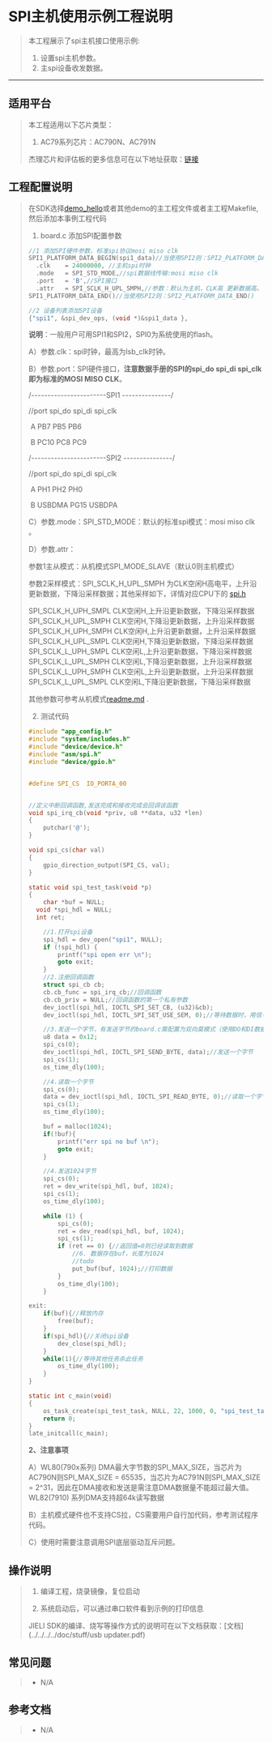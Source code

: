 ﻿# SPI主机使用示例工程说明

> 本工程展示了spi主机接口使用示例:
>
> 1. 设置spi主机参数。
> 2. 主spi设备收发数据。

---

## 适用平台

> 本工程适用以下芯片类型：
> 1. AC79系列芯片：AC790N、AC791N
>
> 杰理芯片和评估板的更多信息可在以下地址获取：[链接](https://shop321455197.taobao.com/?spm=a230r.7195193.1997079397.2.2a6d391d3n5udo)

## 工程配置说明

> 在SDK选择[demo_hello](../../../../apps/demo_hello/board)或者其他demo的主工程文件或者主工程Makefile, 然后添加本事例工程代码
>
> 1. board.c 添加SPI配置参数
>
> ```c
> //1 添加SPI硬件参数，标准spi协议mosi miso clk 
> SPI1_PLATFORM_DATA_BEGIN(spi1_data)//当使用SPI2则：SPI2_PLATFORM_DATA_BEGIN(spi2_data)
> 	.clk    = 24000000, //主机spi时钟
> 	.mode   = SPI_STD_MODE,//spi数据线传输:mosi miso clk 
> 	.port   = 'B',//SPI接口
> 	.attr	= SPI_SCLK_H_UPL_SMPH,//参数：默认为主机，CLK高 更新数据高。
> SPI1_PLATFORM_DATA_END()//当使用SPI2则：SPI2_PLATFORM_DATA_END()
> 
> //2 设备列表添加SPI设备
> {"spi1", &spi_dev_ops, (void *)&spi1_data },
> ```
>
> **说明**：一般用户可用SPI1和SPI2，SPI0为系统使用的flash。
>
> A）参数.clk：spi时钟，最高为lsb_clk时钟。
>
> B）参数.port：SPI硬件接口，**注意数据手册的SPI的spi_do   spi_di   spi_clk即为标准的MOSI  MISO  CLK**。
>
> /-----------------------SPI1 ---------------/
>
> //port   spi_do   spi_di   spi_clk
>
> ​    A       PB7       PB5       PB6
>
> ​    B       PC10     PC8       PC9
>
> /-----------------------SPI2 ---------------/
>
> //port   spi_do   spi_di   spi_clk
>
> ​    A       PH1       PH2       PH0
>
> ​    B       USBDMA   PG15   USBDPA
>
> C）参数.mode：SPI_STD_MODE：默认的标准spi模式：mosi miso clk 。
>
> D）参数.attr：
>
> 参数1主从模式：从机模式SPI_MODE_SLAVE（默认0则主机模式）
>
> 参数2采样模式：SPI_SCLK_H_UPL_SMPH 为CLK空闲H高电平，上升沿更新数据，下降沿采样数据；其他采样如下，详情对应CPU下的 [spi.h](..\..\..\..\include_lib\driver\cpu\wl80\asm\spi.h) 
>
> SPI_SCLK_H_UPH_SMPL	 	CLK空闲H,上升沿更新数据，下降沿采样数据
> SPI_SCLK_H_UPL_SMPH	 	CLK空闲H,下降沿更新数据，上升沿采样数据
> SPI_SCLK_H_UPH_SMPH	 	CLK空闲H,上升沿更新数据，上升沿采样数据
> SPI_SCLK_H_UPL_SMPL	 	CLK空闲H,下降沿更新数据，下降沿采样数据
> SPI_SCLK_L_UPH_SMPL	 	CLK空闲L,上升沿更新数据，下降沿采样数据
> SPI_SCLK_L_UPL_SMPH	 	CLK空闲L,下降沿更新数据，上升沿采样数据
> SPI_SCLK_L_UPH_SMPH	 	CLK空闲L,上升沿更新数据，上升沿采样数据
> SPI_SCLK_L_UPL_SMPL	 	CLK空闲L,下降沿更新数据，下降沿采样数据
>
>  其他参数可参考从机模式[readme.md](..\spi_slave\readme.md) . 
>
> 2. 测试代码
>
> ```c
> #include "app_config.h"
> #include "system/includes.h"
> #include "device/device.h"
> #include "asm/spi.h"
> #include "device/gpio.h"
> 
> 
> #define SPI_CS  IO_PORTA_00
> 
> 
> //定义中断回调函数,发送完成和接收完成会回调该函数
> void spi_irq_cb(void *priv, u8 **data, u32 *len)
> {
>     putchar('@');
> }
> 
> void spi_cs(char val)
> {
>     gpio_direction_output(SPI_CS, val);
> }
> 
> static void spi_test_task(void *p)
> {
>     char *buf = NULL;
> 	void *spi_hdl = NULL;
> 	int ret;
> 
>     //1.打开spi设备
>     spi_hdl = dev_open("spi1", NULL);
>     if (!spi_hdl) {
>         printf("spi open err \n");
>         goto exit;
>     }
>     //2.注册回调函数
>     struct spi_cb cb;
>     cb.cb_func = spi_irq_cb;//回调函数
>     cb.cb_priv = NULL;//回调函数的第一个私有参数
>     dev_ioctl(spi_hdl, IOCTL_SPI_SET_CB, (u32)&cb);
>     dev_ioctl(spi_hdl, IOCTL_SPI_SET_USE_SEM, 0);//等待数据时，用信号量等待，不用则为抢占查询硬件中断标记，建议应信号量等待
> 
>     //3.发送一个字节，有发送字节的board.c需配置为双向莫模式（使用DO和DI数据线）
>     u8 data = 0x12;
>     spi_cs(0);
>     dev_ioctl(spi_hdl, IOCTL_SPI_SEND_BYTE, data);//发送一个字节
>     spi_cs(1);
>     os_time_dly(100);
> 
>     //4.读取一个字节
>     spi_cs(0);
>     data = dev_ioctl(spi_hdl, IOCTL_SPI_READ_BYTE, 0);//读取一个字节
>     spi_cs(1);
>     os_time_dly(100);
> 
>     buf = malloc(1024);
>     if(!buf){
>         printf("err spi no buf \n");
>         goto exit;
>     }
> 
>     //4.发送1024字节
>     spi_cs(0);
>     ret = dev_write(spi_hdl, buf, 1024);
>     spi_cs(1);
>     os_time_dly(100);
> 
>     while (1) {
>         spi_cs(0);
>         ret = dev_read(spi_hdl, buf, 1024);
>         spi_cs(1);
>         if (ret == 0) {//返回值=0则已经读取到数据
>             //6. 数据存在buf，长度为1024
>             //todo
>             put_buf(buf, 1024);//打印数据
>         }
>         os_time_dly(100);
>     }
> 
> exit:
>     if(buf){//释放内存
>         free(buf);
>     }
>     if(spi_hdl){//关闭spi设备
>         dev_close(spi_hdl);
>     }
>     while(1){//等待其他任务杀此任务
>         os_time_dly(100);
>     }
> }
> 
> static int c_main(void)
> {
>     os_task_create(spi_test_task, NULL, 22, 1000, 0, "spi_test_task");
>     return 0;
> }
> late_initcall(c_main);
> 
> ```
>
> **2、注意事项**
>
> A）WL80(790x系列) DMA最大字节数的SPI_MAX_SIZE，当芯片为AC790N则SPI_MAX_SIZE = 65535，当芯片为AC791N则SPI_MAX_SIZE = 2^31，因此在DMA接收和发送是需注意DMA数据量不能超过最大值。 WL82(7910) 系列DMA支持超64k读写数据 
>
> B）主机模式硬件也不支持CS拉，CS需要用户自行加代码，参考测试程序代码。
>
> C）使用时需要注意调用SPI底层驱动互斥问题。

## 操作说明

> 1. 编译工程，烧录镜像，复位启动
>
> 2. 系统启动后，可以通过串口软件看到示例的打印信息
>
> JIELI SDK的编译、烧写等操作方式的说明可在以下文档获取：[文档](../../../../doc/stuff/usb updater.pdf)

## 常见问题

> * N/A

## 参考文档

> * N/A